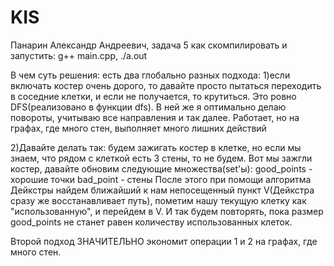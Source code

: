 # KIS
Панарин Александр Андреевич, задача 5
как скомпилировать и запустить: g++ main.cpp, ./a.out

В чем суть решения: есть два глобально разных подхода:
1)если включать костер очень дорого, то давайте просто пытаться переходить в соседние клетки, и если не получается, то крутиться. Это ровно DFS(реализовано в функции dfs). В ней же
я оптимально делаю повороты, учитываю все направления и так далее. Работает, но на графах, где много стен, выполняет много лишних действий

2)Давайте делать так: будем зажигать костер в клетке, но если мы знаем, что рядом с клеткой есть 3 стены, то не будем. Вот мы зажгли костер, давайте обновим следующие множества(set'ы):
good_points - хорошие точки
bad_point - стены
После этого при помощи алгоритма Дейкстры найдем ближайший к нам непосещенный пункт V(Дейкстра сразу же восстанавливает путь), пометим нашу текущую клетку как "использованную", и перейдем
в V. И так будем повторять, пока размер good_points не станет равен количеству использованных клеток.

Второй подход ЗНАЧИТЕЛЬНО экономит операции 1 и 2 на графах, где много стен.
